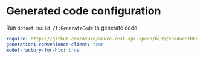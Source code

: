 # Generated code configuration

Run `dotnet build /t:GenerateCode` to generate code.

``` yaml
require: https://github.com/Azure/azure-rest-api-specs/blob/50adac0106ba23718cb6b736d69cf834ae37f505/specification/quantum/data-plane/readme.md
generation1-convenience-client: true
model-factory-for-hlc: true
```
